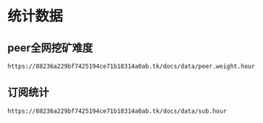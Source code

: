 # 统计数据

[//]: # (## peer在线统计)

[//]: # ()

[//]: # (```vega)

[//]: # (https://88236a229bf7425194ce71b18314a0ab.tk/docs/data/peer.hour)

[//]: # (```)

## peer全网挖矿难度

```vega
https://88236a229bf7425194ce71b18314a0ab.tk/docs/data/peer.weight.hour
```

## 订阅统计

```vega
https://88236a229bf7425194ce71b18314a0ab.tk/docs/data/sub.hour
```

[//]: # (## 任务统计)

[//]: # ()

[//]: # (```vega)

[//]: # (https://88236a229bf7425194ce71b18314a0ab.tk/docs/data/task.hour)

[//]: # (```)
